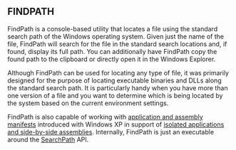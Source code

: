 FINDPATH
--------

FindPath is a console-based utility that locates a file using the standard
search path of the Windows operating system. Given just the name of the file,
FindPath will search for the file in the standard search locations and, if
found, display its full path. You can additionally have FindPath copy the
found path to the clipboard or directly open it in the Windows Explorer.

Although FindPath can be used for locating any type of file, it was primarily
designed for the purpose of locating executable binaries and DLLs along the
standard search path. It is particularly handy when you have more than one
version of a file and you want to determine which is being located by the
system based on the current environment settings.

FindPath is also capable of working with [application and assembly manifests]
introduced with Windows XP in support of [isolated applications and
side-by-side assemblies]. Internally, FindPath is just an executable around
the [SearchPath] API.

  [application and assembly manifests]: http://msdn.microsoft.com/library/en-us/sbscs/setup/manifests.asp
  [isolated applications and side-by-side assemblies]: http://msdn.microsoft.com/library/en-us/sbscs/setup/isolated_applications_and_side_by_side_assemblies_start_page.asp
  [SearchPath]: http://msdn2.microsoft.com/en-us/library/aa365527.aspx

